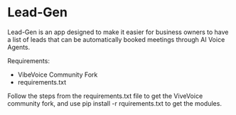 # Lead-Gen
Lead-Gen is an app designed to make it easier for business owners to have a list of leads that can be automatically booked meetings through AI
Voice Agents.

Requirements:
- VibeVoice Community Fork
- requirements.txt 

Follow the steps from the requirements.txt file to get the ViveVoice community fork, and use pip install -r rquirements.txt to get the modules.